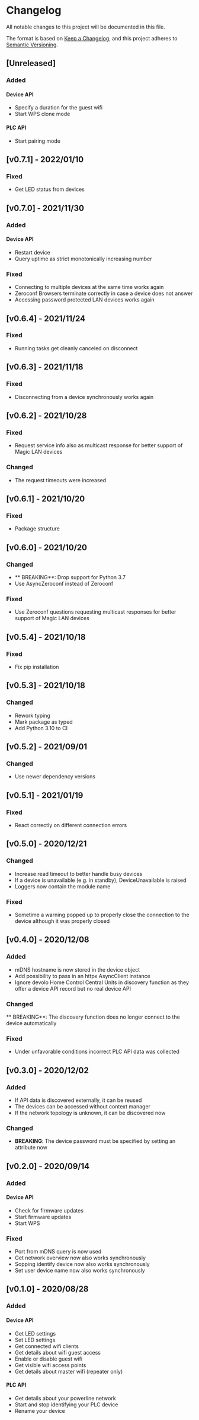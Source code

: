 # Changelog

All notable changes to this project will be documented in this file.

The format is based on [Keep a Changelog](https://keepachangelog.com/en/1.0.0/), and this project adheres to [Semantic Versioning](https://semver.org/spec/v2.0.0.html).

## [Unreleased]

### Added

#### Device API

- Specify a duration for the guest wifi
- Start WPS clone mode

#### PLC API

- Start pairing mode

## [v0.7.1] - 2022/01/10

### Fixed

- Get LED status from devices

## [v0.7.0] - 2021/11/30

### Added

#### Device API

- Restart device
- Query uptime as strict monotonically increasing number

### Fixed

- Connecting to multiple devices at the same time works again
- Zeroconf Browsers terminate correctly in case a device does not answer
- Accessing password protected LAN devices works again

## [v0.6.4] - 2021/11/24

### Fixed

- Running tasks get cleanly canceled on disconnect

## [v0.6.3] - 2021/11/18

### Fixed

- Disconnecting from a device synchronously works again

## [v0.6.2] - 2021/10/28

### Fixed

- Request service info also as multicast response for better support of Magic LAN devices

### Changed

- The request timeouts were increased

## [v0.6.1] - 2021/10/20

### Fixed

- Package structure

## [v0.6.0] - 2021/10/20

### Changed

- ** BREAKING**: Drop support for Python 3.7
- Use AsyncZeroconf instead of Zeroconf

### Fixed

- Use Zeroconf questions requesting multicast responses for better support of Magic LAN devices

## [v0.5.4] - 2021/10/18

### Fixed

- Fix pip installation

## [v0.5.3] - 2021/10/18

### Changed

- Rework typing
- Mark package as typed
- Add Python 3.10 to CI

## [v0.5.2] - 2021/09/01

### Changed

- Use newer dependency versions

## [v0.5.1] - 2021/01/19

### Fixed

- React correctly on different connection errors

## [v0.5.0] - 2020/12/21

### Changed

- Increase read timeout to better handle busy devices
- If a device is unavailable (e.g. in standby), DeviceUnavailable is raised
- Loggers now contain the module name

### Fixed

- Sometime a warning popped up to properly close the connection to the device although it was properly closed

## [v0.4.0] - 2020/12/08

### Added

- mDNS hostname is now stored in the device object
- Add possibility to pass in an httpx AsyncClient instance
- Ignore devolo Home Control Central Units in discovery function as they offer a device API record but no real device API

### Changed

** BREAKING**: The discovery function does no longer connect to the device automatically

### Fixed

- Under unfavorable conditions incorrect PLC API data was collected

## [v0.3.0] - 2020/12/02

### Added

- If API data is discovered externally, it can be reused
- The devices can be accessed without context manager
- If the network topology is unknown, it can be discovered now

### Changed

- **BREAKING**: The device password must be specified by setting an attribute now

## [v0.2.0] - 2020/09/14

### Added

#### Device API

- Check for firmware updates
- Start firmware updates
- Start WPS

### Fixed

- Port from mDNS query is now used
- Get network overview now also works synchronously
- Sopping identify device now also works synchronously
- Set user device name now also works synchronously

## [v0.1.0] - 2020/08/28

### Added

#### Device API

- Get LED settings
- Set LED settings
- Get connected wifi clients
- Get details about wifi guest access
- Enable or disable guest wifi
- Get visible wifi access points
- Get details about master wifi (repeater only)

#### PLC API

- Get details about your powerline network
- Start and stop identifying your PLC device
- Rename your device
